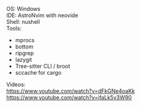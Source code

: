 OS: Windows <br>
IDE: AstroNvim with neovide <br>
Shell: nushell <br>
Tools:
- mprocs
- bottom
- ripgrep
- lazygit
- Tree-sitter CLI / broot
- sccache for cargo

Videos: <br>
https://www.youtube.com/watch?v=dFkGNe4oaKk <br>
https://www.youtube.com/watch?v=ifaLk5v3W90
